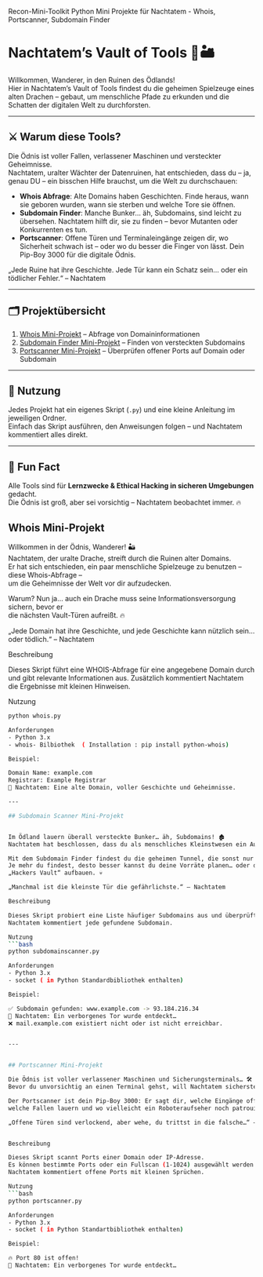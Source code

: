 Recon-Mini-Toolkit
Python Mini Projekte für Nachtatem - Whois, Portscanner, Subdomain Finder


# Nachtatem’s Vault of Tools 🐉🏜️

Willkommen, Wanderer, in den Ruinen des Ödlands!  
Hier in Nachtatem’s Vault of Tools findest du die geheimen Spielzeuge eines alten Drachen – gebaut, um menschliche Pfade zu erkunden und die Schatten der digitalen Welt zu durchforsten.  

---

## ⚔️ Warum diese Tools?

Die Ödnis ist voller Fallen, verlassener Maschinen und versteckter Geheimnisse.  
Nachtatem, uralter Wächter der Datenruinen, hat entschieden, dass du – ja, genau DU – ein bisschen Hilfe brauchst, um die Welt zu durchschauen:

- **Whois Abfrage**: Alte Domains haben Geschichten. Finde heraus, wann sie geboren wurden, wann sie sterben und welche Tore sie öffnen.  
- **Subdomain Finder**: Manche Bunker… äh, Subdomains, sind leicht zu übersehen. Nachtatem hilft dir, sie zu finden – bevor Mutanten oder Konkurrenten es tun.  
- **Portscanner**: Offene Türen und Terminaleingänge zeigen dir, wo Sicherheit schwach ist – oder wo du besser die Finger von lässt. Dein Pip-Boy 3000 für die digitale Ödnis.

„Jede Ruine hat ihre Geschichte. Jede Tür kann ein Schatz sein… oder ein tödlicher Fehler.“ – Nachtatem

---

## 🗂️ Projektübersicht

1. [Whois Mini-Projekt](whois/README.md) – Abfrage von Domaininformationen  
2. [Subdomain Finder Mini-Projekt](subdomain-finder/README.md) – Finden von versteckten Subdomains  
3. [Portscanner Mini-Projekt](port-scanner/README.md) – Überprüfen offener Ports auf Domain oder Subdomain  

---

## 🚀 Nutzung

Jedes Projekt hat ein eigenes Skript (`.py`) und eine kleine Anleitung im jeweiligen Ordner.  
Einfach das Skript ausführen, den Anweisungen folgen – und Nachtatem kommentiert alles direkt.  

---

## 🐉 Fun Fact

Alle Tools sind für **Lernzwecke & Ethical Hacking in sicheren Umgebungen** gedacht.  
Die Ödnis ist groß, aber sei vorsichtig – Nachtatem beobachtet immer. 🔥










## Whois Mini-Projekt


Willkommen in der Ödnis, Wanderer! 🏜️  
Nachtatem, der uralte Drache, streift durch die Ruinen alter Domains.  
Er hat sich entschieden, ein paar menschliche Spielzeuge zu benutzen – diese Whois-Abfrage –  
um die Geheimnisse der Welt vor dir aufzudecken.  

Warum? Nun ja… auch ein Drache muss seine Informationsversorgung sichern, bevor er  
die nächsten Vault-Türen aufreißt. 🔥

„Jede Domain hat ihre Geschichte, und jede Geschichte kann nützlich sein… oder tödlich.“ – Nachtatem


Beschreibung

Dieses Skript führt eine WHOIS-Abfrage für eine angegebene Domain durch und gibt relevante Informationen aus.
Zusätzlich kommentiert Nachtatem die Ergebnisse mit kleinen Hinweisen.

Nutzung
```bash
python whois.py

Anforderungen
- Python 3.x
- whois- Bilbiothek  ( Installation : pip install python-whois)

Beispiel:

Domain Name: example.com
Registrar: Example Registrar
🐉 Nachtatem: Eine alte Domain, voller Geschichte und Geheimnisse.

---

## Subdomain Scanner Mini-Projekt


Im Ödland lauern überall versteckte Bunker… äh, Subdomains! 🏚️  
Nachtatem hat beschlossen, dass du als menschliches Kleinstwesen ein Auge auf diese Schatten werfen sollst.  

Mit dem Subdomain Finder findest du die geheimen Tunnel, die sonst nur Mutanten kennen.  
Je mehr du findest, desto besser kannst du deine Vorräte planen… oder dir vielleicht ein kleines  
„Hackers Vault“ aufbauen. 💀

„Manchmal ist die kleinste Tür die gefährlichste.“ – Nachtatem

Beschreibung

Dieses Skript probiert eine Liste häufiger Subdomains aus und überprüft, welche existieren.
Nachtatem kommentiert jede gefundene Subdomain.

Nutzung
```bash
python subdomainscanner.py

Anforderungen
- Python 3.x
- socket ( in Python Standardbibliothek enthalten)

Beispiel:

✅ Subdomain gefunden: www.example.com -> 93.184.216.34
🐉 Nachtatem: Ein verborgenes Tor wurde entdeckt…
❌ mail.example.com existiert nicht oder ist nicht erreichbar.


---


## Portscanner Mini-Projekt

Die Ödnis ist voller verlassener Maschinen und Sicherungsterminals… 🛠️  
Bevor du unvorsichtig an einen Terminal gehst, will Nachtatem sicherstellen, dass du die richtigen Ports kennst.  

Der Portscanner ist dein Pip-Boy 3000: Er sagt dir, welche Eingänge offen sind,  
welche Fallen lauern und wo vielleicht ein Roboteraufseher noch patrouilliert.  

„Offene Türen sind verlockend, aber wehe, du trittst in die falsche…“ – Nachtatem


Beschreibung

Dieses Skript scannt Ports einer Domain oder IP-Adresse.
Es können bestimmte Ports oder ein Fullscan (1-1024) ausgewählt werden.
Nachtatem kommentiert offene Ports mit kleinen Sprüchen.

Nutzung
```bash
python portscanner.py

Anforderungen
- Python 3.x
- socket ( in Python Standartbibliothek enthalten)

Beispiel:

🔥 Port 80 ist offen!
🐉 Nachtatem: Ein verborgenes Tor wurde entdeckt…


